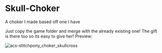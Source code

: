 # Skull-Choker
A choker I made based off one I have

Just copy the game folder and merge with the already existing one!
The gift is there too so its easy to give her!
Preview:


![acs-stitchpony_choker_skullcross](https://user-images.githubusercontent.com/114690910/200477793-ad393b39-9d8c-4682-a544-f7c6f9f05fb5.png)
